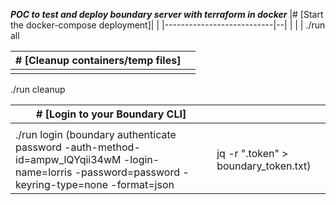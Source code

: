 ***POC to test and deploy boundary server with terraform in docker***
|#   [Start the docker-compose deployment]|  |
|---------------------------|--|
|                           |  |
./run all

|#   [Cleanup containers/temp files]|  |
|---------------------------|--|
|                           |  |
./run cleanup

|#   [Login to your Boundary CLI]|  |
|---------------------------|--|
|                           |  |
./run login (boundary authenticate password -auth-method-id=ampw_lQYqii34wM -login-name=lorris -password=password -keyring-type=none -format=json | jq -r ".token" > boundary_token.txt)
